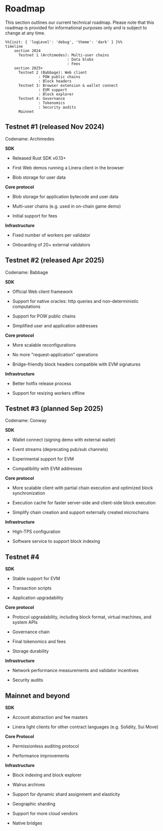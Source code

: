 # Roadmap

This section outlines our current technical roadmap. Please note that this
roadmap is provided for informational purposes only and is subject to change at
any time.

```mermaid
%%{init: { 'logLevel': 'debug', 'theme': 'dark' } }%%
timeline
    section 2024
      Testnet 1 (Archimedes): Multi-user chains
                            : Data blobs
                            : Fees
    section 2025+
      Testnet 2 (Babbage): Web client
               : POW public chains
               : Block headers
      Testnet 3: Browser extension & wallet connect
               : EVM support
               : Block explorer
      Testnet 4: Governance
               : Tokenomics
               : Security audits
      Mainnet
```

## Testnet #1 (released Nov 2024)

Codename: Archimedes

**SDK**

- Released Rust SDK v0.13+

- First Web demos running a Linera client in the browser

- Blob storage for user data

**Core protocol**

- Blob storage for application bytecode and user data

- Multi-user chains (e.g. used in on-chain game demo)

- Initial support for fees

**Infrastructure**

- Fixed number of workers per validator

- Onboarding of 20+ external validators

## Testnet #2 (released Apr 2025)

Codename: Babbage

**SDK**

- Official Web client framework

- Support for native oracles: http queries and non-deterministic computations

- Support for POW public chains

- Simplified user and application addresses

**Core protocol**

- More scalable reconfigurations

- No more "request-application" operations

- Bridge-friendly block headers compatible with EVM signatures

**Infrastructure**

- Better hotfix release process

- Support for resizing workers offline

## Testnet #3 (planned Sep 2025)

Codename: Conway

**SDK**

- Wallet connect (signing demo with external wallet)

- Event streams (deprecating pub/sub channels)

- Experimental support for EVM

- Compatibility with EVM addresses

**Core protocol**

- More scalable client with partial chain execution and optimized block
  synchronization

- Execution cache for faster server-side and client-side block execution

- Simplify chain creation and support externally created microchains

**Infrastructure**

- High-TPS configuration

- Software service to support block indexing

## Testnet #4

**SDK**

- Stable support for EVM

- Transaction scripts

- Application upgradability

**Core protocol**

- Protocol upgradability, including block format, virtual machines, and system
  APIs

- Governance chain

- Final tokenomics and fees

- Storage durability

**Infrastructure**

- Network performance measurements and validator incentives

- Security audits

## Mainnet and beyond

**SDK**

- Account abstraction and fee masters

- Linera light clients for other contract languages (e.g. Solidity, Sui Move)

**Core Protocol**

- Permissionless auditing protocol

- Performance improvements

**Infrastructure**

- Block indexing and block explorer

- Walrus archives

- Support for dynamic shard assignment and elasticity

- Geographic sharding

- Support for more cloud vendors

- Native bridges
